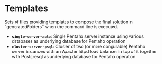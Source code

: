 # Templates
Sets of files providing templates to compose the final solution in "generatedFolders" when the command
line is executed.
* **`single-server-auto`**: Single Pentaho server instance using various databases as underlying database for Pentaho operation
* **`cluster-server-psql`**: Cluster of two (or more congurable) Pentaho server instances with an Apache httpd load balancer in top of it together with Postgresql as underlying database for Pentaho operation
